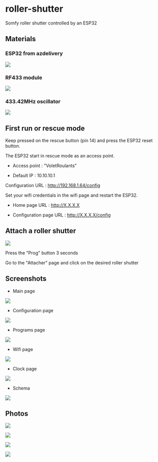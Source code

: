 # roller-shutter
Somfy roller shutter controlled by an ESP32

## Materials

### ESP32 from azdelivery

![](/images/esp32.png)

### RF433 module

![](/images/rf433-module.png)

### 433.42MHz oscillator

![](/images/oscillator.png)

## First run or rescue mode

Keep pressed on the rescue button (pin 14) and press the ESP32 reset button.

The ESP32 start in rescue mode as an access point.

* Access point : "VoletRoulants"

* Default IP : 10.10.10.1

Configuration URL : http://192.168.1.64/config

Set your wifi credentials in the wifi page and restart the ESP32.

* Home page URL : http://X.X.X.X

* Configuration page URL : http://X.X.X.X/config

## Attach a roller shutter

![](/images/somfy-rts.jpg)

Press the "Prog" button 3 seconds

Go to the "Attacher" page and click on the desired roller shutter


## Screenshots

* Main page

![](/images/main.png)

* Configuration page

![](/images/config.png)


* Programs page

![](/images/programs.png)

* Wifi page

![](/images/wifi.png)

* Clock page

![](/images/clock.png)

* Schema

![](/images/schema.png)

## Photos

![](/images/pcb_composants.jpg)

![](/images/pcb_pistes.jpg)

![](/images/pcb_dans_boitier.jpg)

![](/images/boitier_ferme.jpg)
